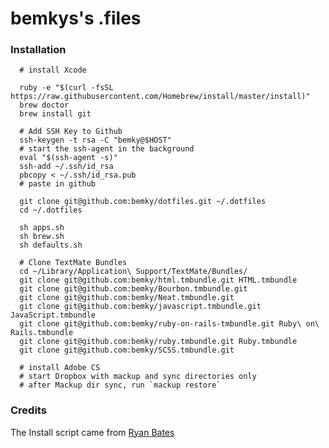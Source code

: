 bemkys's .files
=================

### Installation

      # install Xcode

      ruby -e "$(curl -fsSL https://raw.githubusercontent.com/Homebrew/install/master/install)"
      brew doctor
      brew install git

	  # Add SSH Key to Github
      ssh-keygen -t rsa -C "bemky@$HOST"
      # start the ssh-agent in the background
      eval "$(ssh-agent -s)"
      ssh-add ~/.ssh/id_rsa
      pbcopy < ~/.ssh/id_rsa.pub
      # paste in github

      git clone git@github.com:bemky/dotfiles.git ~/.dotfiles
      cd ~/.dotfiles
      
      sh apps.sh
      sh brew.sh
      sh defaults.sh
      
      # Clone TextMate Bundles
      cd ~/Library/Application\ Support/TextMate/Bundles/
      git clone git@github.com:bemky/html.tmbundle.git HTML.tmbundle
      git clone git@github.com:bemky/Bourbon.tmbundle.git
      git clone git@github.com:bemky/Neat.tmbundle.git
      git clone git@github.com:bemky/javascript.tmbundle.git JavaScript.tmbundle
      git clone git@github.com:bemky/ruby-on-rails-tmbundle.git Ruby\ on\ Rails.tmbundle
      git clone git@github.com:bemky/ruby.tmbundle.git Ruby.tmbundle
      git clone git@github.com:bemky/SCSS.tmbundle.git
      
      # install Adobe CS
	  # start Dropbox with mackup and sync directories only
      # after Mackup dir sync, run `mackup restore`
      
      

### Credits

The Install script came from [Ryan Bates](http://github.com/ryanb/dotfiles)
